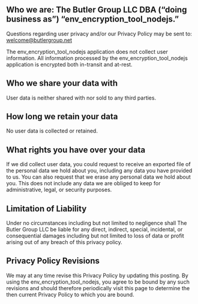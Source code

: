 ## Who we are: The Butler Group LLC DBA (“doing business as”) “env_encryption_tool_nodejs.”

Questions regarding user privacy and/or our Privacy Policy may be sent to: welcome@butlergroup.net

The env_encryption_tool_nodejs application does not collect user information. All information processed by the env_encryption_tool_nodejs application is encrypted both in-transit and at-rest.

## Who we share your data with

User data is neither shared with nor sold to any third parties.

## How long we retain your data

No user data is collected or retained. 

## What rights you have over your data

If we did collect user data, you could request to receive an exported file of the personal data we hold about you, including any data you have provided to us. You can also request that we erase any personal data we hold about you. This does not include any data we are obliged to keep for administrative, legal, or security purposes.

## Limitation of Liability

Under no circumstances including but not limited to negligence shall The Butler Group LLC be liable for any direct, indirect, special, incidental, or consequential damages including but not limited to loss of data or profit arising out of any breach of this privacy policy. 

## Privacy Policy Revisions

We may at any time revise this Privacy Policy by updating this posting. By using the env_encryption_tool_nodejs, you agree to be bound by any such revisions and should therefore periodically visit this page to determine the then current Privacy Policy to which you are bound.
